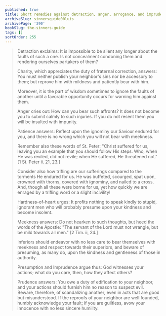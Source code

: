 ```yaml
---
published: true
title: Short remedies against detraction, anger, arrogance, and imprudence
archiveSlug: sinnersguide00luis
archivePage: '390'
bookSlug: the-sinners-guide
tags: []
sortOrder: 255
---
```


> Detraction exclaims: It is impossible to be silent any longer about the faults of such a one. Is not concealment condoning them and rendering ourselves partakers of them?
> 
> Charity, which appreciates the duty of fraternal correction, answers: You must neither publish your neighbor's sins nor be accessory to them; but reprove him with mildness and patiently bear with him.
> 
> Moreover, it is the part of wisdom sometimes to ignore the faults of another until a favorable opportunity occurs for warning him against them.
> 
> Anger cries out: How can you bear such affronts? It does not become you to submit calmly to such injuries. If you do not resent them you will be insulted with impunity.
> 
> Patience answers: Reflect upon the ignominy our Saviour endured for you, and there is no wrong which you will not bear with meekness.
> 
> Remember also these words of St. Peter: "Christ suffered for us, leaving you an example that you should follow His steps. Who, when He was reviled, did not revile; when He suffered, He threatened not." [1 St. Peter ii. 21, 23.]
> 
> Consider also how trifling are our sufferings compared to the torments He endured for us. He was buffeted, scourged, spat upon, crowned with thorns, covered with ignominy, and nailed to a cross. And, though all these were borne for us, yet how quickly we are enraged by a trifling word or a slight incivility!
> 
> Hardness-of-heart urges: It profits nothing to speak kindly to stupid, ignorant men who will probably presume upon your kindness and become insolent.
> 
> Meekness answers: Do not hearken to such thoughts, but heed the words of the Apostle: "The servant of the Lord must not wrangle, but be mild towards all men." [2 Tim. ii, 24.]
> 
> Inferiors should endeavor with no less care to bear themselves with meekness and respect towards their superiors, and beware of presuming, as many do, upon the kindness and gentleness of those in authority.
> 
> Presumption and Imprudence argue thus: God witnesses your actions; what do you care, then, how they affect others?
> 
> Prudence answers: You owe a duty of edification to your neighbor, and your actions should furnish him no reason to suspect evil. Beware, therefore, of scandalizing another, even in acts that are good but misunderstood. If the reproofs of your neighbor are well founded, humbly acknowledge your fault; if you are guiltless, avow your innocence with no less sincere humility.
